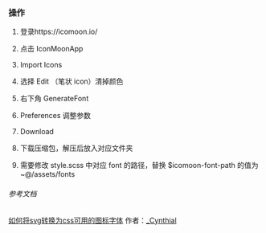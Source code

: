 



### 操作

1. 登录https://icomoon.io/

2. 点击 IconMoonApp

3. Import Icons 

4. 选择 Edit （笔状 icon）清掉颜色

5. 右下角 GenerateFont 

6. Preferences 调整参数

7. Download

8. 下载压缩包，解压后放入对应文件夹

9. 需要修改 style.scss 中对应 font 的路径，替换 $icomoon-font-path 的值为 ~@/assets/fonts

###### 参考文档

[如何将svg转换为css可用的图标字体](https://juejin.im/post/6844903712914145294) 
作者：[_Cynthial](https://juejin.im/user/3210229684125021)